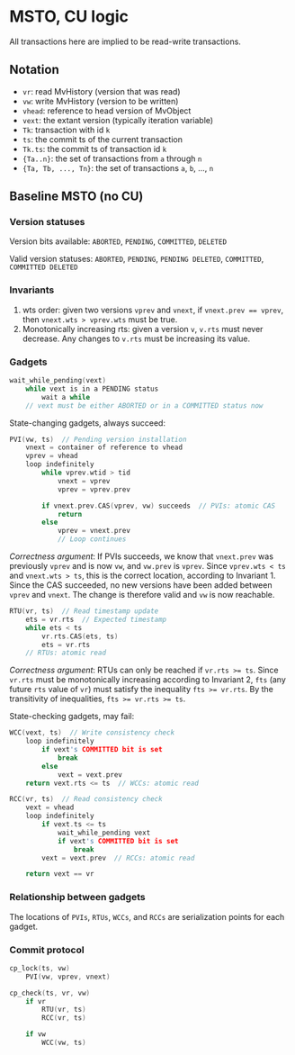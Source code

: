 # MSTO, CU logic

All transactions here are implied to be read-write transactions.

## Notation

- `vr`: read MvHistory (version that was read)
- `vw`: write MvHistory (version to be written)
- `vhead`: reference to head version of MvObject
- `vext`: the extant version (typically iteration variable)
- `Tk`: transaction with id `k`
- `ts`: the commit ts of the current transaction
- `Tk.ts`: the commit ts of transaction id `k`
- `{Ta..n}`: the set of transactions from `a` through `n`
- `{Ta, Tb, ..., Tn}`: the set of transactions `a`, `b`, ..., `n`

## Baseline MSTO (no CU)

### Version statuses

Version bits available: `ABORTED`, `PENDING`, `COMMITTED`, `DELETED`

Valid version statuses:
    `ABORTED`,
    `PENDING`, `PENDING DELETED`,
    `COMMITTED`, `COMMITTED DELETED`

### Invariants

1.  wts order: given two versions `vprev` and `vnext`, if `vnext.prev == vprev`,
    then `vnext.wts > vprev.wts` must be true.
2.  Monotonically increasing rts: given a version `v`, `v.rts` must never
    decrease. Any changes to `v.rts` must be increasing its value.

### Gadgets

```c++
wait_while_pending(vext)
    while vext is in a PENDING status
        wait a while
    // vext must be either ABORTED or in a COMMITTED status now
```

State-changing gadgets, always succeed:

```c++
PVI(vw, ts)  // Pending version installation
    vnext = container of reference to vhead
    vprev = vhead
    loop indefinitely
        while vprev.wtid > tid
            vnext = vprev
            vprev = vprev.prev

        if vnext.prev.CAS(vprev, vw) succeeds  // PVIs: atomic CAS
            return
        else
            vprev = vnext.prev
            // Loop continues
```
*Correctness argument*: If PVIs succeeds, we know that `vnext.prev` was
previously `vprev` and is now `vw`, and `vw.prev` is `vprev`.
Since `vprev.wts < ts` and `vnext.wts > ts`, this is the correct location,
according to Invariant 1.
Since the CAS succeeded, no new versions have been added between `vprev` and
`vnext`.
The change is therefore valid and `vw` is now reachable.

```c++
RTU(vr, ts)  // Read timestamp update
    ets = vr.rts  // Expected timestamp
    while ets < ts
        vr.rts.CAS(ets, ts)
        ets = vr.rts
    // RTUs: atomic read
```
*Correctness argument*: RTUs can only be reached if `vr.rts >= ts`.
Since `vr.rts` must be monotonically increasing according to Invariant 2,
`fts` (any future `rts` value of `vr`) must satisfy the inequality
`fts >= vr.rts`.
By the transitivity of inequalities, `fts >= vr.rts >= ts`.

State-checking gadgets, may fail:

```c++
WCC(vext, ts)  // Write consistency check
    loop indefinitely
        if vext's COMMITTED bit is set
            break
        else
            vext = vext.prev
    return vext.rts <= ts  // WCCs: atomic read
```

```c++
RCC(vr, ts)  // Read consistency check
    vext = vhead
    loop indefinitely
        if vext.ts <= ts
            wait_while_pending vext
            if vext's COMMITTED bit is set
                break
        vext = vext.prev  // RCCs: atomic read

    return vext == vr
```

### Relationship between gadgets

The locations of `PVIs`, `RTUs`, `WCCs`, and `RCCs` are serialization points
for each gadget. 

### Commit protocol

```c++
cp_lock(ts, vw)
    PVI(vw, vprev, vnext)
```

```c++
cp_check(ts, vr, vw)
    if vr
        RTU(vr, ts)
        RCC(vr, ts)

    if vw
        WCC(vw, ts)
```

